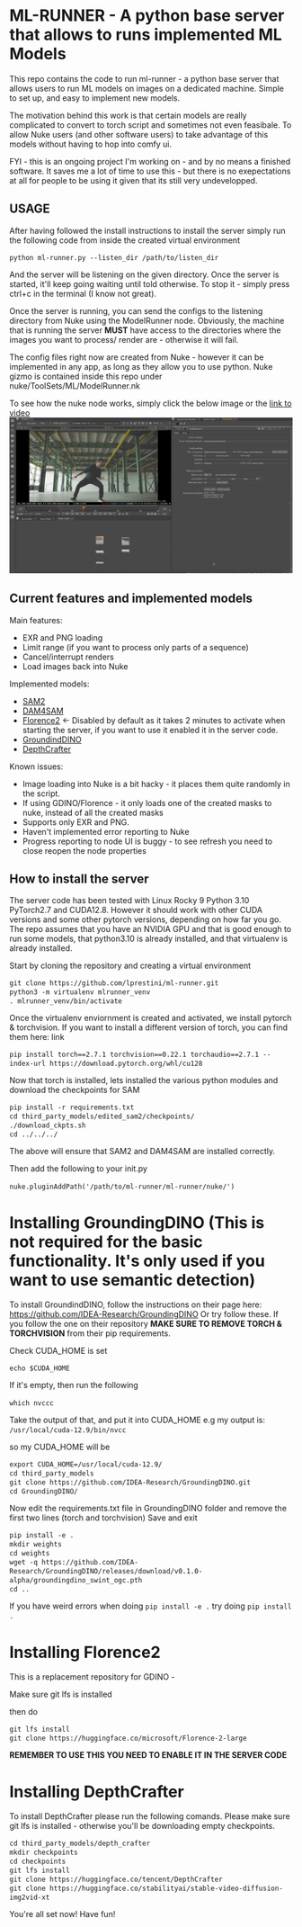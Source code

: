 # ML-RUNNER - A python base server that allows to runs implemented ML Models

This repo contains the code to run ml-runner - a python base server that allows users to run ML models on images on a dedicated machine. 
Simple to set up, and easy to implement new models.

The motivation behind this work is that certain models are really complicated to convert to torch script and sometimes not even feasibale. To allow Nuke users (and other software users) to take advantage of this models without having to hop into comfy ui.   

FYI - this is an ongoing project I'm working on - and by no means a finished software. 
It saves me a lot of time to use this - but there is no exepectations at all for people to be using it given that its still very undevelopped.


## USAGE
After having followed the install instructions to install the server simply run the following code from inside the created virtual environment

```
python ml-runner.py --listen_dir /path/to/listen_dir
```

And the server will be listening on the given directory. Once the server is started, it'll keep going waiting until told otherwise. 
To stop it - simply press ctrl+c in the terminal (I know not great). 

Once the server is running, you can send the configs to the listening directory from Nuke using the ModelRunner node. 
Obviously, the machine that is running the server **MUST** have access to the directories where the images you want to process/ render are - otherwise it will fail. 

The config files right now are created from Nuke - however it can be implemented in any app, as long as they allow you to use python. 
Nuke gizmo is contained inside this repo under nuke/ToolSets/ML/ModelRunner.nk

To see how the nuke node works, simply click the below image or the [link to video](https://vimeo.com/1116518771)
[![ModelRunner for Nuke Tutorial](https://raw.githubusercontent.com/lprestini/ml-runner/refs/heads/main/assets/icon.png)](https://vimeo.com/1116518771)


## Current features and implemented models
Main features:
- EXR and PNG loading
- Limit range (if you want to process only parts of a sequence)
- Cancel/interrupt renders
- Load images back into Nuke

Implemented models:
- [SAM2](https://github.com/facebookresearch/sam2)
- [DAM4SAM](https://github.com/jovanavidenovic/DAM4SAM)
- [Florence2](https://huggingface.co/microsoft/Florence-2-large)  <- Disabled by default as it takes 2 minutes to activate when starting the server, if you want to use it enabled it in the server code.
- [GroundindDINO](https://github.com/IDEA-Research/GroundingDINO)
- [DepthCrafter](https://github.com/Tencent/DepthCrafter)

Known issues: 
- Image loading into Nuke is a bit hacky - it places them quite randomly in the script. 
- If using GDINO/Florence - it only loads one of the created masks to nuke, instead of all the created masks
- Supports only EXR and PNG. 
- Haven't implemented error reporting to Nuke 
- Progress reporting to node UI is buggy - to see refresh you need to close reopen the node properties

## How to install the server 
The server code has been tested with Linux Rocky 9 Python 3.10 PyTorch2.7 and CUDA12.8. However it should work with other CUDA versions and some other pytorch versions, depending on how far you go. 
The repo assumes that you have an NVIDIA GPU and that is good enough to run some models, that python3.10 is already installed, and that virtualenv is already installed. 

Start by cloning the repository and creating a virtual environment

```
git clone https://github.com/lprestini/ml-runner.git
python3 -m virtualenv mlrunner_venv
. mlrunner_venv/bin/activate
```

Once the virtualenv enviornment is created and activated, we install pytorch & torchvision. If you want to install a different version of torch, you can find them here: link

```
pip install torch==2.7.1 torchvision==0.22.1 torchaudio==2.7.1 --index-url https://download.pytorch.org/whl/cu128
```

Now that torch is installed, lets installed the various python modules and download the checkpoints for SAM
```
pip install -r requirements.txt
cd third_party_models/edited_sam2/checkpoints/
./download_ckpts.sh
cd ../../../
```

The above will ensure that SAM2 and DAM4SAM are installed correctly.

Then add the following to your init.py 

`nuke.pluginAddPath('/path/to/ml-runner/ml-runner/nuke/')`

# Installing GroundingDINO (This is not required for the basic functionality. It's only used if you want to use semantic detection)
To install GroundindDINO, follow the instructions on their page here: https://github.com/IDEA-Research/GroundingDINO
Or try follow these. 
If you follow the one on their repository **MAKE SURE TO REMOVE TORCH & TORCHVISION** from their pip requirements.

Check CUDA_HOME is set 
```
echo $CUDA_HOME
```

If it's empty, then run the following 

`which nvccc`

Take the output of that, and put it into CUDA_HOME 
e.g my output is:
`/usr/local/cuda-12.9/bin/nvcc`

so my CUDA_HOME will be 

```
export CUDA_HOME=/usr/local/cuda-12.9/
cd third_party_models
git clone https://github.com/IDEA-Research/GroundingDINO.git
cd GroundingDINO/
```

Now edit the requirements.txt file in GroundingDINO folder and remove the first two lines (torch and torchvision)
Save and exit

```
pip install -e .
mkdir weights
cd weights
wget -q https://github.com/IDEA-Research/GroundingDINO/releases/download/v0.1.0-alpha/groundingdino_swint_ogc.pth
cd ..
```

If you have weird errors when doing `pip install -e .` try doing `pip install .`


# Installing Florence2 
This is a replacement repository for GDINO - 

Make sure git lfs is installed 

then do 

```
git lfs install
git clone https://huggingface.co/microsoft/Florence-2-large
```

**REMEMBER TO USE THIS YOU NEED TO ENABLE IT IN THE SERVER CODE**

# Installing DepthCrafter

To install DepthCrafter please run the following comands. 
Please make sure git lfs is installed - otherwise you'll be downloading empty checkpoints. 

```
cd third_party_models/depth_crafter
mkdir checkpoints
cd checkpoints
git lfs install
git clone https://huggingface.co/tencent/DepthCrafter
git clone https://huggingface.co/stabilityai/stable-video-diffusion-img2vid-xt
```

You're all set now! Have fun!



